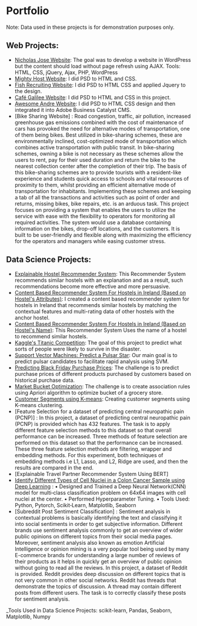 # Portfolio

Note: Data used in these projects is for demonstration purposes only.

## Web Projects:
- [Nicholas Jose Website](http://www.nicholasjose.com.au/): The goal was to develop a website in WordPress but the content should load without page refresh using AJAX.
Tools: HTML, CSS, jQuery, Ajax, PHP, WordPress
- [Mighty Host Website](http://mightyhost.com.au/): I did PSD to HTML and CSS.
- [Fish Recruiting Website](http://fishrecruiting.com.au/): I did PSD to HTML CSS and applied Jquery to the design.
- [Café Galilee Website](http://cafe-galilee.com/): I did PSD to HTML and CSS in this project.
- [Awesome Andre Website](http://awesomeandre.com/): I did PSD to HTML CSS design and then integrated it into Adobe Business Catalyst CMS.
- [Bike Sharing Website] : Road congestion, traffic, air pollution, increased greenhouse gas emissions combined with the cost of maintenance of cars has provoked the need for alternative modes of transportation, one of them being bikes. Best utilized in bike-sharing schemes, these are environmentally inclined, cost-optimized mode of transportation which combines active transportation with public transit. In bike-sharing schemes, owning a bike is not necessary as these schemes allow the users to rent, pay for their used duration and return the bike to the nearest collection center after the completion of their trip. The basis of this bike-sharing schemes are to provide tourists with a resident-like experience and students quick access to schools and vital resources of proximity to them, whilst providing an efficient alternative mode of transportation for inhabitants. Implementing these schemes and keeping a tab of all the transactions and activities such as point of order and returns, missing bikes, bike repairs, etc. is an arduous task. This project focuses on providing a system that enables the users to utilize the service with ease with the flexibility to operators for monitoring all required activities. The system would use a database containing information on the bikes, drop-off locations, and the customers. It is built to be user-friendly and flexible along with maximizing the efficiency for the operators and managers while easing customer stress.

## Data Science Projects:
- [Explainable Hostel Recommender System](https://github.com/shehzadahmedqureshi/portfolio/blob/master/Explainable_Hostel_Recommender_System.ipynb): This Recommender System recommends similar hostels with an explanation and as a result, such recommendations become more effective and more persuasive.
- [Content Based Recommender System For Hostels in Ireland (Based on Hostel's Attributes)](https://github.com/shehzadahmedqureshi/portfolio/blob/master/Hostel_Recommender_System.ipynb): I created a content based recommender system for hostels in Ireland that recommends similar hostels by matching the contextual features and multi-rating data of other hostels with the anchor hostel.
- [Content Based Recommender System For Hostels in Ireland (Based on Hostel's Name)](https://github.com/shehzadahmedqureshi/portfolio/blob/master/hostel_recommender_system_based_on_hostel_name.ipynb): This Recommender System Uses the name of a hostel to recommend similar hostels.
- [Kaggle's Titanic Competition](https://github.com/shehzadahmedqureshi/portfolio/blob/master/titanic/titanic.ipynb): The goal of this project to predict what sorts of people were likely to survive in the disaster.
- [Support Vector Machines: Predict a Pulsar Star](https://github.com/shehzadahmedqureshi/portfolio/blob/master/pulsar_star/support_vector_machines.ipynb): Our main goal is to predict pulsar candidates to facilitate rapid analysis using SVM.
- [Predicting Black Friday Purchase Prices](https://github.com/shehzadahmedqureshi/portfolio/blob/master/black_friday/black_friday.ipynb): The challenge is to predict purchase prices of different products purchased by customers based on historical purchase data.
- [Market Bucket Optimization](https://github.com/shehzadahmedqureshi/portfolio/blob/master/association_rule_learning/apriori_groceries.ipynb): The challenge is to create association rules using Apriori algorithm to optimize bucket of a grocery store.
- [Customer Segments using K-means](https://github.com/shehzadahmedqureshi/portfolio/blob/master/kmeans_clustering/customer_segments_kmeans.ipynb): Creating customer segments using K-means clustering.
- [Feature Selection for a dataset of predicting central neuropathic pain (PCNP)] : In this project, a dataset of predicting central neuropathic pain (PCNP) is provided which has 432 features. The task is to apply different feature selection methods to this dataset so that overall performance can be increased. Three methods of feature selection are performed on this dataset so that the performance can be increased. These three feature selection methods are filtering, wrapper and embedding methods. For this experiment, both techniques of embedding methods i.e L1, Lasso, and L2, Ridge are used, and then the results are compared in the end.
- [Explainable Travel Partner Recommender System Using BERT]
- [Identify Different Types of Cell Nuclei in a Colon Cancer Sample using Deep Learning](https://www.kaggle.com/shahzadqureshi/competitions) : • Designed and Trained a Deep Neural Network(CNN) model for multi‑class classification problem on 64x64 images with cell nuclei at the center.
• Performed Hyperparameter Tuning.
• Tools Used: Python, Pytorch, Scikit‑Learn, Matplotlib, Seaborn
- [Subreddit Post Sentiment Classification] : Sentiment analysis in contextual problems is basically identifying the text and classifying it into social sentiments in order to get subjective information. Different brands use sentiment analysis commonly to get an overview of wider public opinions on different topics from their social media pages. Moreover, sentiment analysis also known as emotion Artificial Intelligence or opinion mining is a very popular tool being used by many E-commerce brands for understanding a large number of reviews of their products as it helps in quickly get an overview of public opinion without going to read all the reviews. In this project, a dataset of Reddit is provided. Reddit provides deep discussion on different topics that is not very common in other social networks. Reddit has threads that demonstrate the topics of discussion. A thread may contain different posts from different users. The task is to correctly classify these posts for sentiment analysis.

_Tools Used in Data Science Projects: scikit-learn, Pandas, Seaborn, Matplotlib, Numpy




